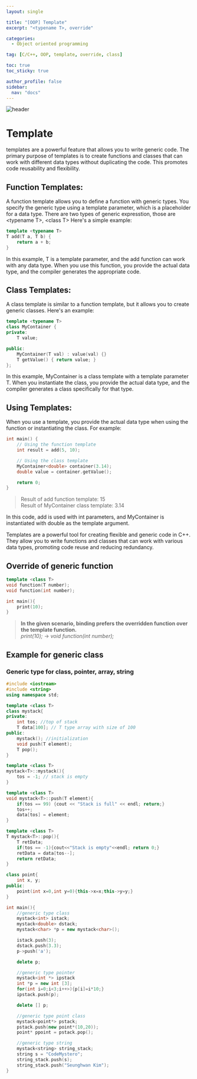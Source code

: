 ```yaml
---
layout: single

title: "[OOP] Template"
excerpt: "<typename T>, override"

categories:
  - Object oriented programming

tag: [C/C++, OOP, template, override, class] 

toc: true
toc_sticky: true

author_profile: false
sidebar:
  nav: "docs"
---
```



![header](https://capsule-render.vercel.app/api?type=rect&color=20:660099,100:E2231A)

# Template

templates are a powerful feature that allows you to write generic code. The primary purpose of templates is to create functions and classes that can work with different data types without duplicating the code. This promotes code reusability and flexibility.

## Function Templates:
A function template allows you to define a function with generic types. You specify the generic type using a template parameter, which is a placeholder for a data type. There are two types of generic expresstion, those are &lt;typename T&gt;, &lt;class T&gt; Here's a simple example:

```cpp
template <typename T>
T add(T a, T b) {
    return a + b;
}
```

In this example, T is a template parameter, and the add function can work with any data type. When you use this function, you provide the actual data type, and the compiler generates the appropriate code.

## Class Templates:
A class template is similar to a function template, but it allows you to create generic classes. Here's an example:

```cpp
template <typename T> 
class MyContainer {
private:
    T value;

public:
    MyContainer(T val) : value(val) {}
    T getValue() { return value; }
};
```
In this example, MyContainer is a class template with a template parameter T. When you instantiate the class, you provide the actual data type, and the compiler generates a class specifically for that type.

## Using Templates:
When you use a template, you provide the actual data type when using the function or instantiating the class. For example:

```cpp
int main() {
    // Using the function template
    int result = add(5, 10);

    // Using the class template
    MyContainer<double> container(3.14);
    double value = container.getValue();

    return 0;
}
```
>Result of add function template: 15<br>Result of MyContainer class template: 3.14

In this code, add is used with int parameters, and MyContainer is instantiated with double as the template argument.

Templates are a powerful tool for creating flexible and generic code in C++. They allow you to write functions and classes that can work with various data types, promoting code reuse and reducing redundancy.


## Override of generic function 

```cpp
template <class T>
void function(T number);
void function(int number);

int main(){
    print(10);
}
```

>**In the given scenario, binding prefers the overridden function over the template function.**<br>*print(10);* -> *void function(int number);*

## Example for generic class

### Generic type for class, pointer, array, string
```cpp
#include <iostream>
#include <string>
using namespace std;

template <class T>
class mystack{
private:
    int tos; //top of stack
    T data[100]; // T type array with size of 100
public:
    mystack(); //initialization
    void push(T element);
    T pop();
}

template <class T>
mystack<T>::mystack(){
    tos = -1; // stack is empty
}

template <class T>
void mystack<T>::push(T element){
    if(tos == 99) {cout << "Stack is full" << endl; return;}
    tos++;
    data[tos] = element;
}

template <class T>
T mystack<T>::pop(){
    T retData;
    if(tos == -1){cout<<"Stack is empty"<<endl; return 0;}
    retData = data[tos--];
    return retData;
}

class point{
    int x, y;
public:
    point(int x=0,int y=0){this->x=x;this->y=y;}
}

int main(){
    //generic type class
    mystack<int> istack;
    mystack<double> dstack;
    mystack<char> *p = new mystack<char>();

    istack.push(3);
    dstack.push(3.3);
    p->push('a');

    delete p;

    //generic type pointer
    mystack<int *> ipstack
    int *p = new int [3];
    for(int i=0;i<3;i++>){p[i]=i*10;}
    ipstack.push(p);

    delete [] p;

    //generic type point class
    mystack<point*> pstack;
    pstack.push(new point*(10,20));
    point* ppoint = pstack.pop();

    //generic type string
    mystack<string> string_stack;
    string s = "CodeMystero";
    string_stack.push(s);
    string_stack.push("Seunghwan Kim");
}





